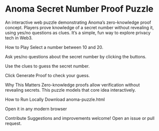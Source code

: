 # Anoma Secret Number Proof Puzzle
An interactive web puzzle demonstrating Anoma’s zero-knowledge proof concept. Players prove knowledge of a secret number without revealing it, using yes/no questions as clues. It’s a simple, fun way to explore privacy tech in Web3.

How to Play
Select a number between 10 and 20.

Ask yes/no questions about the secret number by clicking the buttons.

Use the clues to guess the secret number.

Click Generate Proof to check your guess.

Why This Matters
Zero-knowledge proofs allow verification without revealing secrets. This puzzle models that core idea interactively.

How to Run Locally
Download anoma-puzzle.html

Open it in any modern browser

Contribute
Suggestions and improvements welcome! Open an issue or pull request.
